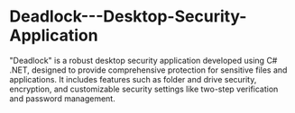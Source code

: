 # Deadlock---Desktop-Security-Application
"Deadlock" is a robust desktop security application developed using C# .NET, designed to provide comprehensive protection for sensitive files and applications. It includes features such as folder and drive security, encryption, and customizable security settings like two-step verification and password management.
